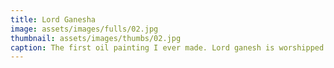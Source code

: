 ```yaml
---
title: Lord Ganesha
image: assets/images/fulls/02.jpg
thumbnail: assets/images/thumbs/02.jpg
caption: The first oil painting I ever made. Lord ganesh is worshipped as the lord of beginnings and as the lord of removing obstacles, the patron of arts and sciences, and the god of intellect and wisdom.
---
```

